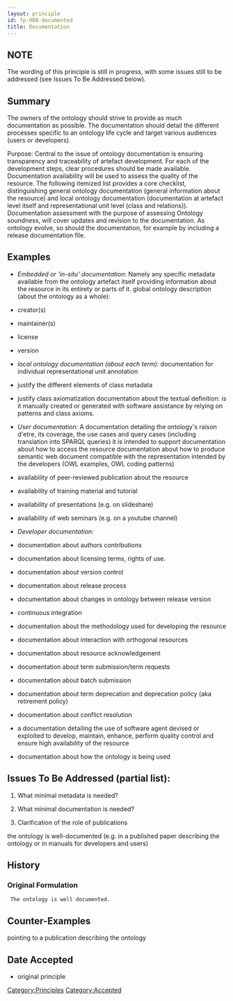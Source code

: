 ```yaml
---
layout: principle
id: fp-008-documented
title: Documentation
---
```



NOTE
-------
The wording of this principle is still in progress, with some issues still to be addressed (see Issues To Be Addressed below).

Summary
-------
The owners of the ontology should strive to provide as much documentation as possible. The documentation should detail the different processes specific to an ontology life cycle and target various audiences (users or developers).

Purpose: Central to the issue of ontology documentation is ensuring transparency and traceability of artefact development. For each of the development steps, clear procedures should be made available. Documentation availability will be used to assess the quality of the resource. The following itemized list provides a core checklist, distinguishing  general ontology documentation (general information about the resource) and local ontology documentation (documentation at artefact level itself and representational unit level (class and relations)). Documentation assessment with the purpose of assessing Ontology soundness, will cover updates and revision to the documentation. As ontology evolve, so should the documentation, for example by including a release documentation file.


Examples
--------

* _Embedded or 'in-situ' documentation_:
Namely any specific metadata available from the ontology artefact itself providing information about the resource in its entirety or parts of it.
global ontology description (about the ontology as a whole):
 *  creator(s)
 * maintainer(s)
 * license
 * version

* _local ontology documentation (about each term):_
documentation for individual representational unit annotation
 * justify the different elements of class metadata
 * justify class axiomatization
documentation about the textual definition: is it manually created or generated with software assistance by relying on patterns and class axioms.	

* _User documentation:_
A documentation detailing the ontology's raison d'etre, its coverage, the use cases and query cases (including translation into  SPARQL queries) it is intended to support
documentation about how to access the resource
documentation about how to produce semantic web document compatible with the representation intended by the developers (OWL examples, OWL coding patterns)
 * availability of peer-reviewed publication about the resource
 * availability of training material and tutorial
 * availability of presentations (e.g. on slideshare)
 * availability of web seminars (e.g. on a youtube channel)

* _Developer documentation:_

 * documentation about authors contributions
 * documentation about licensing terms, rights of use.
 * documentation about version control 
 * documentation about release process
 * documentation about changes in ontology between release version
 * continuous integration
 * documentation about the methodology used for developing the resource
 * documentation about interaction with orthogonal resources
 * documentation about resource acknowledgement
 * documentation about term submission/term requests
 * documentation about batch submission
 * documentation about term deprecation and deprecation policy (aka retirement policy)
 * documentation about conflict resolution
 * a documentation detailing the use of software agent devised or exploited to develop, maintain, enhance, perform quality control and ensure high availability of the resource
 * documentation about how the ontology is being used


Issues To Be Addressed (partial list):
-------
1. What minimal metadata is needed?

2. What minimal documentation is needed?

3. Clarification of the role of publications



the ontology is well-documented (e.g. in a published paper describing the ontology or in manuals for developers and users)

History
-------

### Original Formulation

```
 The ontology is well documented. 
```


Counter-Examples
----------------
pointing to a publication describing the ontology


Date Accepted
-------------

-   original principle

<Category:Principles> <Category:Accepted>
